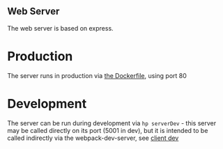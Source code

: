 Web Server
----------

The web server is based on express.

# Production

The server runs in production via [the Dockerfile](/Dockerfile), using port 80

# Development

The server can be run during development via `hp serverDev` - this server may be called directly on its port (5001 in dev),
but it is intended to be called indirectly via the webpack-dev-server, see [client dev](./clientDev)
